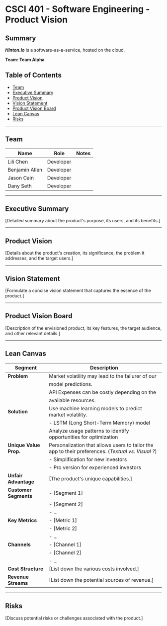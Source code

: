 # CSCI 401 - Software Engineering - Product Vision

## Summary
***Hinton.io*** is a software-as-a-service, hosted on the cloud. 

**Team: Team Alpha**

## Table of Contents

- [Team](#team)
- [Executive Summary](#executive-summary)
- [Product Vision](#product-vision)
- [Vision Statement](#vision-statement)
- [Product Vision Board](#product-vision-board)
- [Lean Canvas](#lean-canvas)
- [Risks](#risks)

---

## Team

| Name               | Role                  | Notes |
|--------------------|-----------------------|-------|
| Lili Chen          | Developer             |       |
| Benjamin Allen     | Developer             |       |
| Jason Cain         | Developer             |       |
| Dany Seth          | Developer             |       |
---

## Executive Summary
[Detailed summary about the product's purpose, its users, and its benefits.]

---

## Product Vision
[Details about the product's creation, its significance, the problem it addresses, and the target users.]

---

## Vision Statement
[Formulate a concise vision statement that captures the essence of the product.]

---

## Product Vision Board
[Description of the envisioned product, its key features, the target audience, and other relevant details.]

---
## Lean Canvas

| **Segment**              | **Description**                                      |
|--------------------------|------------------------------------------------------|
| **Problem**              | Market volatility may lead to the failurer of our    |
|                          | model predictions.                                   |
|                          | API Expenses can be costly depending on the          |
|                          | available resources.                                 |
| **Solution**             | Use machine learning models to predict market volatility. |
|                          | - LSTM (Long Short-Term Memory) model                |
|                          | Analyze usage patterns to identify opportunities for optimization |
| **Unique Value Prop.**   | Personalization that allows users to tailor the app to their preferences. (*Textual vs. Visual ?*) |
|                          |  - Simplification for new investors                  |
|                          |  - Pro version for experienced investors             |
| **Unfair Advantage**     | [The product's unique capabilities.]                 |
| **Customer Segments**    | - [Segment 1]                                        |
|                          | - [Segment 2]                                        |
|                          | - ...                                                |
| **Key Metrics**          | - [Metric 1]                                         |
|                          | - [Metric 2]                                         |
|                          | - ...                                                |
| **Channels**             | - [Channel 1]                                        |
|                          | - [Channel 2]                                        |
|                          | - ...                                                |
| **Cost Structure**       | [List down the various costs involved.]              |
| **Revenue Streams**      | [List down the potential sources of revenue.]        |

---

## Risks
[Discuss potential risks or challenges associated with the product.]